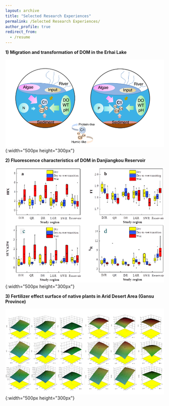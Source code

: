 ```yaml
---
layout: archive
title: "Selected Research Experiences"
permalink: /Selected Research Experiences/
author_profile: true
redirect_from:
  - /resume
---
```


**1) Migration and transformation of DOM in the Erhai Lake**  

![Migration and transformation of DOM in the Erhai Lake](/images/editing-talk.png){:width="500px height="300px"}  

**2) Fluorescence characteristics of DOM in Danjiangkou Reservoir**  

![Editing a markdown file for a talk](/images/editing-talk3.png){:width="500px height="300px"}  

**3) Fertilizer effect surface of native plants in Arid Desert Area (Gansu Province)**  

![Editing a markdown file for a talk](/images/editing-talk4.png){:width="500px height="300px"}